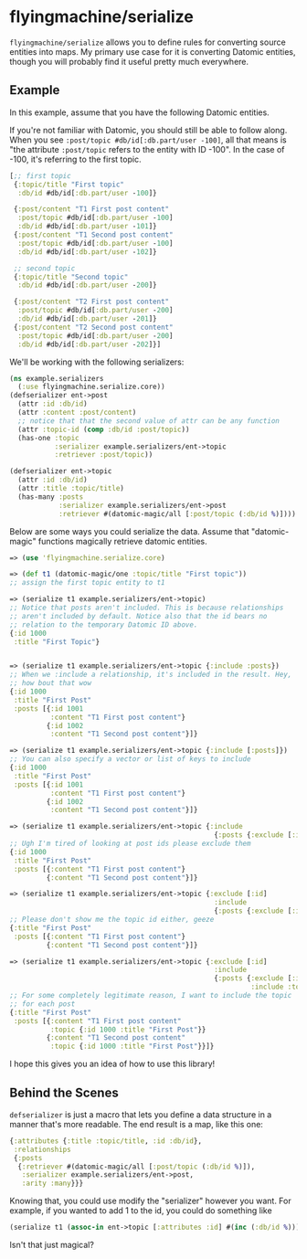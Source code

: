 # flyingmachine/serialize

`flyingmachine/serialize` allows you to define rules for converting
source entities into maps. My primary use case for it is converting
Datomic entities, though you will probably find it useful pretty much
everywhere.

## Example

In this example, assume that you have the following Datomic entities.

If you're not familiar with Datomic, you should still be able to
follow along. When you see `:post/topic #db/id[:db.part/user -100]`,
all that means is "the attribute `:post/topic` refers to the entity
with ID -100". In the case of -100, it's referring to the first topic.

```clojure
[;; first topic
 {:topic/title "First topic"
  :db/id #db/id[:db.part/user -100]}

 {:post/content "T1 First post content"
  :post/topic #db/id[:db.part/user -100]
  :db/id #db/id[:db.part/user -101]}
 {:post/content "T1 Second post content"
  :post/topic #db/id[:db.part/user -100]
  :db/id #db/id[:db.part/user -102]}

 ;; second topic
 {:topic/title "Second topic"
  :db/id #db/id[:db.part/user -200]}

 {:post/content "T2 First post content"
  :post/topic #db/id[:db.part/user -200]
  :db/id #db/id[:db.part/user -201]}
 {:post/content "T2 Second post content"
  :post/topic #db/id[:db.part/user -200]
  :db/id #db/id[:db.part/user -202]}]
```  

We'll be working with the following serializers:

```clojure
(ns example.serializers
  (:use flyingmachine.serialize.core))
(defserializer ent->post
  (attr :id :db/id)
  (attr :content :post/content)
  ;; notice that that the second value of attr can be any function
  (attr :topic-id (comp :db/id :post/topic))
  (has-one :topic
           :serializer example.serializers/ent->topic
           :retriever :post/topic))

(defserializer ent->topic
  (attr :id :db/id)
  (attr :title :topic/title)
  (has-many :posts
            :serializer example.serializers/ent->post
            :retriever #(datomic-magic/all [:post/topic (:db/id %)])))
```

Below are some ways you could serialize the data. Assume that
"datomic-magic" functions magically retrieve datomic entities.

```clojure
=> (use 'flyingmachine.serialize.core)

=> (def t1 (datomic-magic/one :topic/title "First topic"))
;; assign the first topic entity to t1

=> (serialize t1 example.serializers/ent->topic)
;; Notice that posts aren't included. This is because relationships
;; aren't included by default. Notice also that the id bears no
;; relation to the temporary Datomic ID above.
{:id 1000
 :title "First Topic"}


=> (serialize t1 example.serializers/ent->topic {:include :posts})
;; When we :include a relationship, it's included in the result. Hey,
;; how bout that wow
{:id 1000
 :title "First Post"
 :posts [{:id 1001
          :content "T1 First post content"}
         {:id 1002
          :content "T1 Second post content"}]}

=> (serialize t1 example.serializers/ent->topic {:include [:posts]})
;; You can also specify a vector or list of keys to include
{:id 1000
 :title "First Post"
 :posts [{:id 1001
          :content "T1 First post content"}
         {:id 1002
          :content "T1 Second post content"}]}

=> (serialize t1 example.serializers/ent->topic {:include
                                                  {:posts {:exclude [:id]}}})
;; Ugh I'm tired of looking at post ids please exclude them
{:id 1000
 :title "First Post"
 :posts [{:content "T1 First post content"}
         {:content "T1 Second post content"}]}

=> (serialize t1 example.serializers/ent->topic {:exclude [:id]
                                                  :include
                                                  {:posts {:exclude [:id]}}})
;; Please don't show me the topic id either, geeze
{:title "First Post"
 :posts [{:content "T1 First post content"}
         {:content "T1 Second post content"}]}

=> (serialize t1 example.serializers/ent->topic {:exclude [:id]
                                                  :include
                                                  {:posts {:exclude [:id]
                                                           :include :topic}}})
;; For some completely legitimate reason, I want to include the topic
;; for each post
{:title "First Post"
 :posts [{:content "T1 First post content"
          :topic {:id 1000 :title "First Post"}}
         {:content "T1 Second post content"
          :topic {:id 1000 :title "First Post"}}]}
```

I hope this gives you an idea of how to use this library!

## Behind the Scenes

`defserializer` is just a macro that lets you define a data structure
in a manner that's more readable. The end result is a map, like this
one:

```clojure
{:attributes {:title :topic/title, :id :db/id},
 :relationships
 {:posts
  {:retriever #(datomic-magic/all [:post/topic (:db/id %)]),
   :serializer example.serializers/ent->post,
   :arity :many}}}
```

Knowing that, you could use modify the "serializer" however you want.
For example, if you wanted to add 1 to the id, you could do something like

```clojure
(serialize t1 (assoc-in ent->topic [:attributes :id] #(inc (:db/id %))))
```

Isn't that just magical?
